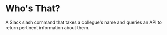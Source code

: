 # Who's That?
A Slack slash command that takes a collegue's name and queries an API to return pertinent information about them.